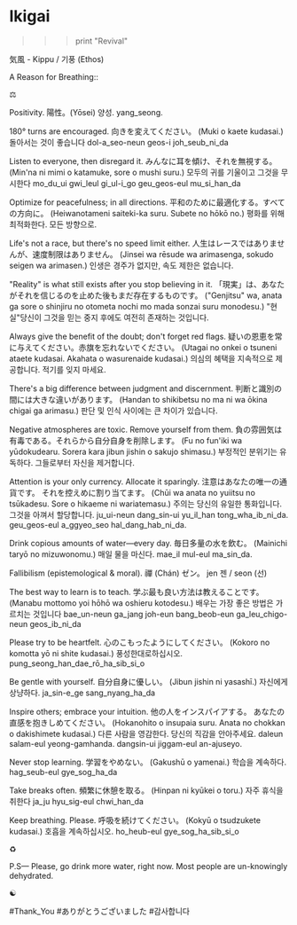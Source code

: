 # Ikigai
>>> print "Revival"

気風 - Kippu / 기풍 (Ethos)

A Reason for Breathing::

⚖

Positivity.
陽性。(Yōsei)
양성.
yang_seong.

180° turns are encouraged.
向きを変えてください。
(Muki o kaete kudasai.)
돌아서는 것이 좋습니다
dol-a_seo-neun geos-i joh_seub_ni_da


Listen to everyone, then disregard it.
みんなに耳を傾け、それを無視する。
(Min'na ni mimi o katamuke, sore o mushi suru.)
모두의 귀를 기울이고 그것을 무시한다
mo_du_ui gwi_leul gi_ul-i_go geu_geos-eul mu_si_han_da


Optimize for peacefulness; in all directions.
平和のために最適化する。すべての方向に。
(Heiwanotameni saiteki-ka suru. Subete no hōkō no.)
평화를 위해 최적화한다. 모든 방향으로.


Life's not a race, but there's no speed limit either.
人生はレースではありませんが、速度制限はありません。
(Jinsei wa rēsude wa arimasenga, sokudo seigen wa arimasen.)
인생은 경주가 없지만, 속도 제한은 없습니다.


"Reality" is what still exists after you stop believing in it.
「現実」は、あなたがそれを信じるのを止めた後もまだ存在するものです。
("Genjitsu" wa, anata ga sore o shinjiru no otometa nochi mo mada sonzai suru monodesu.)
"현실"당신이 그것을 믿는 중지 후에도 여전히 존재하는 것입니다.


Always give the benefit of the doubt; don't forget red flags.
疑いの恩恵を常に与えてください。赤旗を忘れないでください。
(Utagai no onkei o tsuneni ataete kudasai. Akahata o wasurenaide kudasai.)
의심의 혜택을 지속적으로 제공합니다. 적기를 잊지 마세요.


There's a big difference between judgment and discernment.
判断と識別の間には大きな違いがあります。
(Handan to shikibetsu no ma ni wa ōkina chigai ga arimasu.)
판단 및 인식 사이에는 큰 차이가 있습니다.


Negative atmospheres are toxic. Remove yourself from them.
負の雰囲気は有毒である。それらから自分自身を削除します。
(Fu no fun'iki wa yūdokudearu. Sorera kara jibun jishin o sakujo shimasu.)
부정적인 분위기는 유독하다. 그들로부터 자신을 제거합니다.


Attention is your only currency.
Allocate it sparingly.
注意はあなたの唯一の通貨です。
それを控えめに割り当てます。
(Chūi wa anata no yuiitsu no tsūkadesu. 
Sore o hikaeme ni wariatemasu.)
주의는 당신의 유일한 통화입니다. 
그것을 아껴서 할당합니다.
ju_ui-neun dang_sin-ui yu_il_han tong_wha_ib_ni_da.
geu_geos-eul a_ggyeo_seo hal_dang_hab_ni_da.


Drink copious amounts of water—every day.
毎日多量の水を飲む。
(Mainichi taryō no mizuwonomu.)
매일 물을 마신다.
mae_il mul-eul ma_sin_da.


Fallibilism (epistemological & moral).
禪 (Chán)
ゼン。
jen 젠 / seon (선)


The best way to learn is to teach.
学ぶ最も良い方法は教えることです。
(Manabu mottomo yoi hōhō wa oshieru kotodesu.)
배우는 가장 좋은 방법은 가르치는 것입니다
bae_un-neun ga_jang joh-eun bang_beob-eun ga_leu_chigo-neun geos_ib_ni_da


Please try to be heartfelt.
心のこもったようにしてください。
(Kokoro no komotta yō ni shite kudasai.)
풍성한대로하십시오.
pung_seong_han_dae_rō_ha_sib_si_o


Be gentle with yourself.
自分自身に優しい。
(Jibun jishin ni yasashī.)
자신에게 상냥하다.
ja_sin-e_ge sang_nyang_ha_da


Inspire others; embrace your intuition.
他の人をインスパイアする。
あなたの直感を抱きしめてください。
(Hokanohito o insupaia suru. Anata no chokkan o dakishimete kudasai.)
다른 사람을 영감한다.
당신의 직감을 안아주세요.
daleun salam-eul yeong-gamhanda.
dangsin-ui jiggam-eul an-ajuseyo.


Never stop learning.
学習をやめない。
(Gakushū o yamenai.)
학습을 계속하다.
hag_seub-eul gye_sog_ha_da


Take breaks often.
頻繁に休憩を取る。
(Hinpan ni kyūkei o toru.)
자주 휴식을 취한다
ja_ju hyu_sig-eul chwi_han_da

Keep breathing. Please.
呼吸を続けてください。
(Kokyū o tsudzukete kudasai.)
호흡을 계속하십시오.
ho_heub-eul gye_sog_ha_sib_si_o

♻

P.S— Please, go drink more water, right now. Most people are un-knowingly dehydrated.

☯

#Thank_You
#ありがとうございました
#감사합니다
